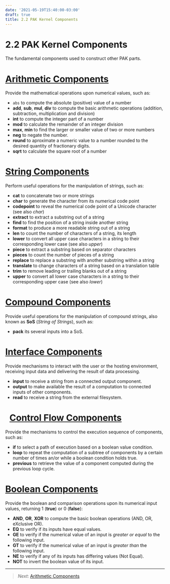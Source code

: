 ```yaml
---
date: '2021-05-19T15:40:00-03:00'
draft: true
title: 2.2 PAK Kernel Components
---
```


# 2.2 PAK Kernel Components

The fundamental components used to construct other PAK parts.

[Arithmetic Components](2.2.1-Arithmetic-Components.md)
===========================

Provide the mathematical operations upon numerical values, such as:

-   `abs` to compute the absolute (positive) value of a number
-   **add**, **sub**, **mul**, **div** to compute the basic
    arithmetic operations (addition, subtraction, multiplication and division)
-   **int** to compute the integer part of a number
-   **mod** to calculate the remainder of an integer division
-   **max**, **min** to find the larger or smaller value of two or more numbers
-   **neg** to negate the number.
-   **round** to aproximate a numeric value to a number rounded to the desired
    quantity of fractionary digits.
-   **sqrt** to calculate the square root of a number


[String Components](2.2.2-String-Components.md)
=======================

Perform useful operations for the manipulation of strings, such as:

-   **cat** to concatenate two or more strings
-   **char** to generate the character from its numerical code point 
-   **codepoint** to reveal the numerical code point of a Unicode character (see
    also *char*)
-   **extract** to extract a substring out of a string
-   **find** to find the position of a string inside another string
-   **format** to produce a more readable string out of a string
-   **len** to count the number of characters of a string, its length
-   **lower** to convert all upper case characters in a string to their
    corresponding lower case (see also *upper*)
-   **piece** to extract a substring based on separator characters
-   **pieces** to count the number of pieces of a string
-   **replace** to replace a substring with another substring within a string
-   **translate** to change characters of a string based on a translation table
-   **trim** to remove leading or trailing blanks out of a string
-   **upper** to convert all lower case characters in a string to their
    corresponding upper case (see also *lower*)


[Compound Components](2.2.3-Compound-Components.md)
======================

Provide useful operations for the manipulation of compound strings, also known as **SoS** (_String of Strings_), such as:

- **pack** its several inputs into a SoS.



[Interface Components](2.2.4-Interface-Components.md)
======================

Provide mechanisms to interact with the user or the hosting environment, receiving input data and delivering the result of data processing.

-   **input** to receive a string from a connected output component.
-   **output** to make available the result of a computation to connected inputs of other components.
-   **read** to receive a string from the external filesystem.

 
[Control Flow Components](2.2.5-Control-Flow-Components.md)
==================

Provide the mechanisms to control the execution sequence of components, such as:

-   **if** to select a path of execution based on a boolean value condition.
-   **loop** to repeat the computation of a subtree of components by a certain
    number of times an/or while a boolean condition holds true.
-   **previous** to retrieve the value of a component computed during the previous loop cycle.


[Boolean Components](2.2.6-Boolean-Components.md)
==================

Provide the boolean and comparison operations upon its numerical input values, returning 1 (**true**) or 0 (**false**):

-   **AND**, **OR**, **XOR** to compute the basic boolean operations (AND, OR, eXclusive OR).
-   **EQ** to verify if its inputs have equal values.
-   **GE** to verify if the numerical value of an input is _greater or equal_ to the following input.
-   **GT** to verify if the numerical value of an input is _greater than_ the following input.
-   **NE** to verify if any of its inputs has differing values (Not Equal).
-   **NOT** to invert the boolean value of its input.




--------
>   *Next*: [Arithmetic Components](2.2.1-Arithmetic-Components.md)
